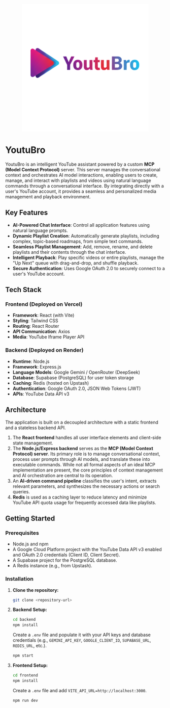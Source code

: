 <p align="center">
  <img src="./frontend/src/assets/youtuBro_logo_with_text.png" alt="YoutuBro Logo" width="400">
</p>

# YoutuBro

YoutuBro is an intelligent YouTube assistant powered by a custom **MCP (Model Context Protocol)** server. This server manages the conversational context and orchestrates AI model interactions, enabling users to create, manage, and interact with playlists and videos using natural language commands through a conversational interface. By integrating directly with a user's YouTube account, it provides a seamless and personalized media management and playback environment.

## Key Features

* **AI-Powered Chat Interface**: Control all application features using natural language prompts.
* **Dynamic Playlist Creation**: Automatically generate playlists, including complex, topic-based roadmaps, from simple text commands.
* **Seamless Playlist Management**: Add, remove, rename, and delete playlists and their contents through the chat interface.
* **Intelligent Playback**: Play specific videos or entire playlists, manage the "Up Next" queue with drag-and-drop, and shuffle playback.
* **Secure Authentication**: Uses Google OAuth 2.0 to securely connect to a user's YouTube account.

## Tech Stack

### Frontend (Deployed on Vercel)

* **Framework**: React (with Vite)
* **Styling**: Tailwind CSS
* **Routing**: React Router
* **API Communication**: Axios
* **Media**: YouTube Iframe Player API

### Backend (Deployed on Render)

* **Runtime**: Node.js
* **Framework**: Express.js
* **Language Models**: Google Gemini / OpenRouter (DeepSeek)
* **Database**: Supabase (PostgreSQL) for user token storage
* **Caching**: Redis (hosted on Upstash)
* **Authentication**: Google OAuth 2.0, JSON Web Tokens (JWT)
* **APIs**: YouTube Data API v3

## Architecture

The application is built on a decoupled architecture with a static frontend and a stateless backend API.
1.  The **React frontend** handles all user interface elements and client-side state management.
2.  The **Node.js/Express backend** serves as the **MCP (Model Context Protocol) server**. Its primary role is to manage conversational context, process user prompts through AI models, and translate these into executable commands. While not all formal aspects of an ideal MCP implementation are present, the core principles of context management and AI orchestration are central to its operation.
3.  An **AI-driven command pipeline** classifies the user's intent, extracts relevant parameters, and synthesizes the necessary actions or search queries.
4.  **Redis** is used as a caching layer to reduce latency and minimize YouTube API quota usage for frequently accessed data like playlists.

## Getting Started

### Prerequisites

* Node.js and npm
* A Google Cloud Platform project with the YouTube Data API v3 enabled and OAuth 2.0 credentials (Client ID, Client Secret).
* A Supabase project for the PostgreSQL database.
* A Redis instance (e.g., from Upstash).

### Installation

1.  **Clone the repository:**
    ```bash
    git clone <repository-url>
    ```

2.  **Backend Setup:**
    ```bash
    cd backend
    npm install
    ```
    Create a `.env` file and populate it with your API keys and database credentials (e.g., `GEMINI_API_KEY`, `GOOGLE_CLIENT_ID`, `SUPABASE_URL`, `REDIS_URL`, etc.).
    ```bash
    npm start
    ```

3.  **Frontend Setup:**
    ```bash
    cd frontend
    npm install
    ```
    Create a `.env` file and add `VITE_API_URL=http://localhost:3000`.
    ```bash
    npm run dev
    ```
